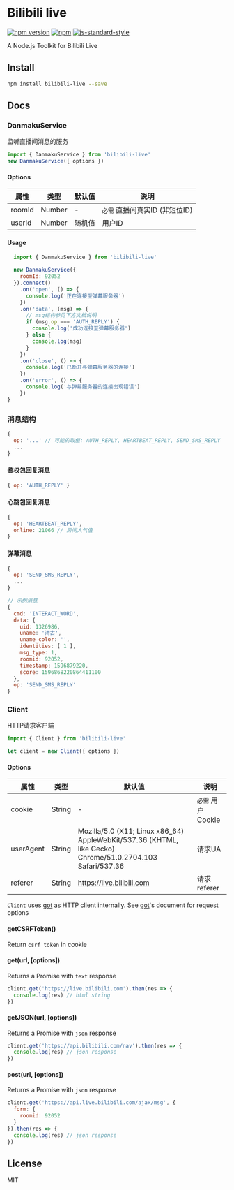 # Bilibili live

[![npm version](https://badge.fury.io/js/bilibili-live.svg)](https://badge.fury.io/js/bilibili-live)
[![npm](https://img.shields.io/npm/dw/localeval.svg)](https://www.npmjs.com/package/bilibili-live)
[![js-standard-style](https://img.shields.io/badge/code%20style-standard-brightgreen.svg)](http://standardjs.com)

A Node.js Toolkit for Bilibili Live

## Install

```bash
npm install bilibili-live --save
```

## Docs

### DanmakuService

监听直播间消息的服务

```javascript
import { DanmakuService } from 'bilibili-live'
new DanmakuService({ options })
```
#### Options
| 属性 | 类型 | 默认值 | 说明 |
| --- | --- | --- | --- |
| roomId | Number | - | `必需` 直播间真实ID (非短位ID) |
| userId | Number | 随机值 | 用户ID |

#### Usage

```javascript
  import { DanmakuService } from 'bilibili-live'

  new DanmakuService({
    roomId: 92052
  }).connect()
    .on('open', () => {
      console.log('正在连接至弹幕服务器')
    })
    .on('data', (msg) => {
      // msg结构参见下方文档说明
      if (msg.op === 'AUTH_REPLY') {
        console.log('成功连接至弹幕服务器')
      } else {
        console.log(msg)
      }
    })
    .on('close', () => {
      console.log('已断开与弹幕服务器的连接')
    })
    .on('error', () => {
      console.log('与弹幕服务器的连接出现错误')
    })
}
```

### 消息结构

```javascript
{
  op: '...' // 可能的取值: AUTH_REPLY, HEARTBEAT_REPLY, SEND_SMS_REPLY
  ...
}
```

#### 鉴权包回复消息

```javascript
{ op: 'AUTH_REPLY' }
```

#### 心跳包回复消息

```javascript
{ 
  op: 'HEARTBEAT_REPLY',
  online: 21066 // 房间人气值
}
```

#### 弹幕消息
```javascript
{
  op: 'SEND_SMS_REPLY',
  ...
}

// 示例消息
{
  cmd: 'INTERACT_WORD',
  data: {
    uid: 1326986,
    uname: '清古',
    uname_color: '',
    identities: [ 1 ],
    msg_type: 1,
    roomid: 92052,
    timestamp: 1596879220,
    score: 1596868220864411100
  },
  op: 'SEND_SMS_REPLY'
}
```

### Client

HTTP请求客户端

```javascript
import { Client } from 'bilibili-live'

let client = new Client({ options })
```
#### Options

| 属性 | 类型 | 默认值 | 说明 |
| --- | --- | --- | --- |
| cookie | String | - | `必需` 用户Cookie |
| userAgent | String | Mozilla/5.0 (X11; Linux x86_64) AppleWebKit/537.36 (KHTML, like Gecko) Chrome/51.0.2704.103 Safari/537.36 | 请求UA |
| referer | String | https://live.bilibili.com | 请求referer |

`Client` uses [got](https://github.com/sindresorhus/got) as HTTP client internally. See [got](https://github.com/sindresorhus/got)'s document for request options

#### getCSRFToken()
Return `csrf token` in cookie

#### get(url, [options])
Returns a Promise with `text` response

```javascript
client.get('https://live.bilibili.com').then(res => {
  console.log(res) // html string
})
```

#### getJSON(url, [options])
Returns a Promise with `json` response

```javascript
client.get('https://api.bilibili.com/nav').then(res => {
  console.log(res) // json response
})
```

#### post(url, [options])
Returns a Promise with `json` response

```javascript
client.get('https://api.live.bilibili.com/ajax/msg', {
  form: {
    roomid: 92052
  }
}).then(res => {
  console.log(res) // json response
})
```

## License

MIT
